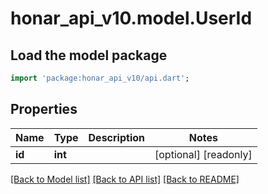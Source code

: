 # honar_api_v10.model.UserId

## Load the model package
```dart
import 'package:honar_api_v10/api.dart';
```

## Properties
Name | Type | Description | Notes
------------ | ------------- | ------------- | -------------
**id** | **int** |  | [optional] [readonly]

[[Back to Model list]](../README.md#documentation-for-models) [[Back to API list]](../README.md#documentation-for-api-endpoints) [[Back to README]](../README.md)



